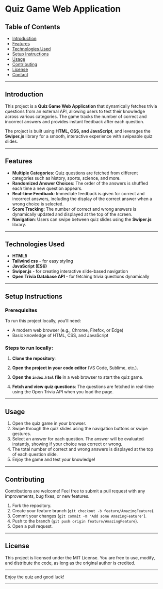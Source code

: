 # Quiz Game Web Application

## Table of Contents

- [Introduction](#introduction)
- [Features](#features)
- [Technologies Used](#technologies-used)
- [Setup Instructions](#setup-instructions)
- [Usage](#usage)
- [Contributing](#contributing)
- [License](#license)
- [Contact](#contact)

---

## Introduction

This project is a **Quiz Game Web Application** that dynamically fetches trivia questions from an external API, allowing users to test their knowledge across various categories. The game tracks the number of correct and incorrect answers and provides instant feedback after each question.

The project is built using **HTML, CSS, and JavaScript**, and leverages the **Swiper.js** library for a smooth, interactive experience with swipeable quiz slides.

---

## Features

- **Multiple Categories**: Quiz questions are fetched from different categories such as history, sports, science, and more.
- **Randomized Answer Choices**: The order of the answers is shuffled each time a new question appears.
- **Real-time Feedback**: Immediate feedback is given for correct and incorrect answers, including the display of the correct answer when a wrong choice is selected.
- **Score Tracking**: The number of correct and wrong answers is dynamically updated and displayed at the top of the screen.
- **Navigation**: Users can swipe between quiz slides using the **Swiper.js** library.

---

## Technologies Used

- **HTML5**
- **Tailwind css** - for easy styling
- **JavaScript (ES6)**
- **Swiper.js** - for creating interactive slide-based navigation
- **Open Trivia Database API** - for fetching trivia questions dynamically

---

## Setup Instructions

### Prerequisites

To run this project locally, you'll need:

- A modern web browser (e.g., Chrome, Firefox, or Edge)
- Basic knowledge of HTML, CSS, and JavaScript

### Steps to run locally:

1. **Clone the repository**:

2. **Open the project in your code editor** (VS Code, Sublime, etc.).

3. **Open the `index.html` file** in a web browser to start the quiz game.

4. **Fetch and view quiz questions**: The questions are fetched in real-time using the Open Trivia API when you load the page.

---

## Usage

1. Open the quiz game in your browser.
2. Swipe through the quiz slides using the navigation buttons or swipe gestures.
3. Select an answer for each question. The answer will be evaluated instantly, showing if your choice was correct or wrong.
4. The total number of correct and wrong answers is displayed at the top of each question slide.
5. Enjoy the game and test your knowledge!

---

## Contributing

Contributions are welcome! Feel free to submit a pull request with any improvements, bug fixes, or new features.

1. Fork the repository.
2. Create your feature branch (`git checkout -b feature/AmazingFeature`).
3. Commit your changes (`git commit -m 'Add some AmazingFeature'`).
4. Push to the branch (`git push origin feature/AmazingFeature`).
5. Open a pull request.

---

## License

This project is licensed under the MIT License. You are free to use, modify, and distribute the code, as long as the original author is credited.

---



Enjoy the quiz and good luck!

---
